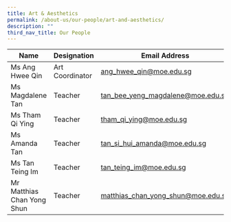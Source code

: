 ```yaml
---
title: Art & Aesthetics
permalink: /about-us/our-people/art-and-aesthetics/
description: ""
third_nav_title: Our People
---
```

| Name | Designation | Email Address | Contact |
|---|---|---|---|
| Ms Ang Hwee Qin | Art Coordinator | [ang_hwee_qin@moe.edu.sg](mailto:ang_hwee_qin@moe.edu.sg) | 65938-116 |
| Ms Magdalene Tan | Teacher | [tan_bee_yeng_magdalene@moe.edu.sg](mailto:tan_bee_yeng_magdalene@moe.edu.sg) | 65938-116 |
| Ms Tham Qi Ying | Teacher | [tham_qi_ying@moe.edu.sg](mailto:tham_qi_ying@moe.edu.sg) | 65938-116 |
| Ms Amanda Tan | Teacher | [tan_si_hui_amanda@moe.edu.sg](mailto:tan_si_hui_amanda@moe.edu.sg) | 65938-152 |
| Ms Tan Teing Im | Teacher |[tan_teing_im@moe.edu.sg](mailto:tan_teing_im@moe.edu.sg)| 65938-137 |
| Mr Matthias Chan Yong Shun | Teacher | [matthias_chan_yong_shun@moe.edu.sg](mailto:matthias_chan_yong_shun@moe.edu.sg) | 65938-181 |